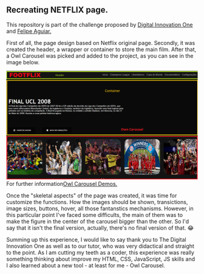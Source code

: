## Recreating NETFLIX page.

<p>This repository is part of the challenge proposed by <a href="https://www.linkedin.com/school/digitalinnovation-one/">Digital Innovation One</a> and <a href="https://www.linkedin.com/in/felipe-aguiar-047/">Felipe Aguiar.</a><p>

<p>First of all, the page design based on Netflix original page. Secondly, it was created the header, a wrapper or container to store the main film. After that, a Owl Carousel was picked and added to the project, as you can see in the image below.<p>
 <img src="img/readme.png" alt="Web page draft">For further information<a href="https://owlcarousel2.github.io/OwlCarousel2/demos/demos.html">Owl Carousel Demos.</a>

Once the "skeletal aspects" of the page was created, it was time for customize the functions. How the images should be shown, transictions, image sizes, buttons, hover, all those fantanstics mechanisms. However, in this particular point I've faced some difficults, the main of them was to make the figure in the center of the carousel bigger than the other. So I'd say that it isn't the final version, actually, there's no final version of that. :joy: 

Summing up this experience, I would like to say thank you to The Digital Innovation One as well as to our tutor, who was very didactical and straight to the point. As I am cutting my teeth as a coder, this experience was really something thinking about improve my HTML, CSS, JavaScript, JS skills and I also learned about a new tool - at least for me - Owl Carousel.